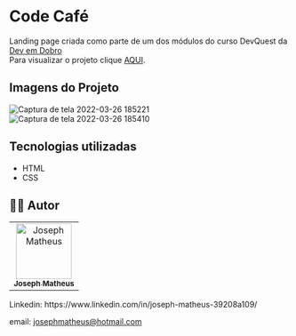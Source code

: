 # Code Café
Landing page criada como parte de um dos módulos do curso DevQuest da [Dev em Dobro](https://github.com/devemdobro) <br>
Para visualizar o projeto clique [AQUI](https://josephmatheus.github.io/landing-page-code-cafe/).

## Imagens do Projeto
![Captura de tela 2022-03-26 185221](https://user-images.githubusercontent.com/89085971/160258326-6c585c4b-a1f3-49ef-a2e2-399d773f326e.png)
![Captura de tela 2022-03-26 185410](https://user-images.githubusercontent.com/89085971/160258340-d7ed54e2-3921-4b5c-840d-b4a845090f54.png)

## Tecnologias utilizadas
  - HTML
  - CSS
  
## :man_technologist:  Autor

<table class="author">
  <tr>
    <td align="center">
      <a href="https://github.com/josephmatheus">
        <img src="https://avatars.githubusercontent.com/u/89085971?v=4" 
        width="100px;" alt="Joseph Matheus"/>
        <br/>
        <sub>
          <b>Joseph Matheus</b>
        </sub>
      </a>
    </td>
  </tr>
</table>   
   Linkedin:
   https://www.linkedin.com/in/joseph-matheus-39208a109/
   
   email: josephmatheus@hotmail.com
